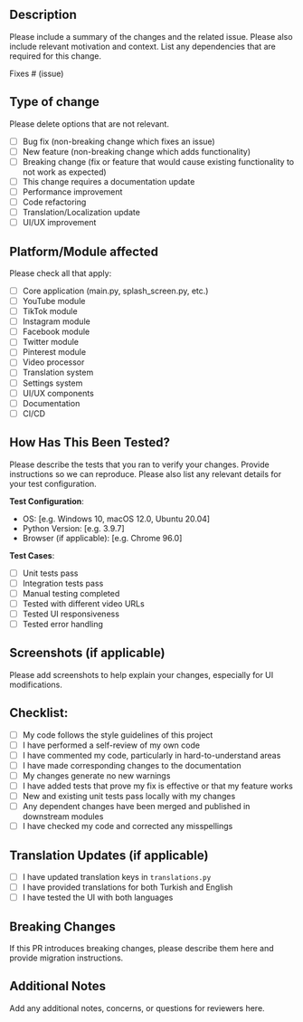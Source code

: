 ## Description

Please include a summary of the changes and the related issue. Please also include relevant motivation and context. List any dependencies that are required for this change.

Fixes # (issue)

## Type of change

Please delete options that are not relevant.

- [ ] Bug fix (non-breaking change which fixes an issue)
- [ ] New feature (non-breaking change which adds functionality)
- [ ] Breaking change (fix or feature that would cause existing functionality to not work as expected)
- [ ] This change requires a documentation update
- [ ] Performance improvement
- [ ] Code refactoring
- [ ] Translation/Localization update
- [ ] UI/UX improvement

## Platform/Module affected

Please check all that apply:

- [ ] Core application (main.py, splash_screen.py, etc.)
- [ ] YouTube module
- [ ] TikTok module
- [ ] Instagram module
- [ ] Facebook module
- [ ] Twitter module
- [ ] Pinterest module
- [ ] Video processor
- [ ] Translation system
- [ ] Settings system
- [ ] UI/UX components
- [ ] Documentation
- [ ] CI/CD

## How Has This Been Tested?

Please describe the tests that you ran to verify your changes. Provide instructions so we can reproduce. Please also list any relevant details for your test configuration.

**Test Configuration**:
- OS: [e.g. Windows 10, macOS 12.0, Ubuntu 20.04]
- Python Version: [e.g. 3.9.7]
- Browser (if applicable): [e.g. Chrome 96.0]

**Test Cases**:
- [ ] Unit tests pass
- [ ] Integration tests pass
- [ ] Manual testing completed
- [ ] Tested with different video URLs
- [ ] Tested UI responsiveness
- [ ] Tested error handling

## Screenshots (if applicable)

Please add screenshots to help explain your changes, especially for UI modifications.

## Checklist:

- [ ] My code follows the style guidelines of this project
- [ ] I have performed a self-review of my own code
- [ ] I have commented my code, particularly in hard-to-understand areas
- [ ] I have made corresponding changes to the documentation
- [ ] My changes generate no new warnings
- [ ] I have added tests that prove my fix is effective or that my feature works
- [ ] New and existing unit tests pass locally with my changes
- [ ] Any dependent changes have been merged and published in downstream modules
- [ ] I have checked my code and corrected any misspellings

## Translation Updates (if applicable)

- [ ] I have updated translation keys in `translations.py`
- [ ] I have provided translations for both Turkish and English
- [ ] I have tested the UI with both languages

## Breaking Changes

If this PR introduces breaking changes, please describe them here and provide migration instructions.

## Additional Notes

Add any additional notes, concerns, or questions for reviewers here.